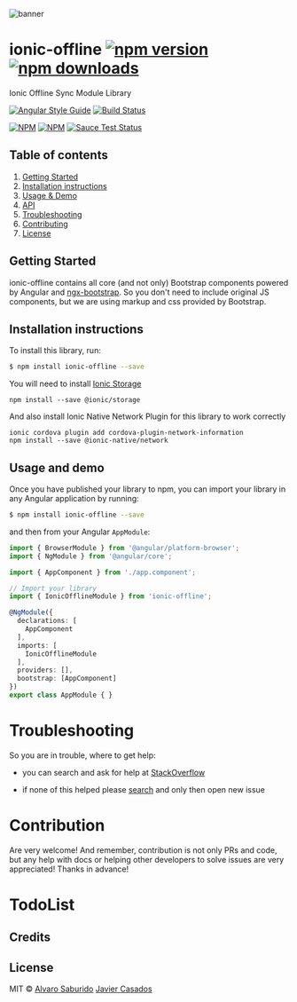 ![banner](https://s3-eu-west-1.amazonaws.com/asaburido/ionic-offline-github-banner-new.png)

# ionic-offline [![npm version](https://badge.fury.io/js/ionic-offline.svg)](http://badge.fury.io/js/ionic-offline) [![npm downloads](https://img.shields.io/npm/dm/ionic-offline.svg)](https://npmjs.org/ionic-offline)

Ionic Offline Sync Module Library

[![Angular Style Guide](https://mgechev.github.io/angular2-style-guide/images/badge.svg)](https://angular.io/guide/styleguide)
[![Build Status](https://travis-ci.org/valor-software/ionic-offline.svg?branch=master)](https://travis-ci.org/valor-software/ionic-offline)
<!-- [![codecov](https://codecov.io/gh/valor-software/ionic-offline/branch/development/graph/badge.svg)](https://codecov.io/gh/valor-software/ionic-offline)
[![Dependency Status](https://david-dm.org/valor-software/ionic-offline.svg)](https://david-dm.org/valor-software/ionic-offline) -->

[![NPM](https://nodei.co/npm/ionic-offline.png?downloads=true&downloadRank=true&stars=true)](https://npmjs.org/ionic-offline)
[![NPM](https://nodei.co/npm-dl/ionic-offline.png?height=3&months=6)](https://npmjs.org/ionic-offline)
[![Sauce Test Status](https://saucelabs.com/browser-matrix/valorkin.svg)](https://saucelabs.com/u/valorkin)

## Table of contents
1. [Getting Started](#getting-started)
2. [Installation instructions](#installation-instructions)
3. [Usage & Demo](#usage--demo)
4. [API](#api)
5. [Troubleshooting](#troubleshooting)
6. [Contributing](#contribution)
7. [License](#license)

## Getting Started

ionic-offline contains all core (and not only) Bootstrap components powered by Angular and [ngx-bootstrap](https://github.com/valor-software/ngx-bootstrap). So you don't need to include original JS components, but we are using markup and css provided by Bootstrap.

## Installation instructions

To install this library, run:

```bash
$ npm install ionic-offline --save
```
You will need to install [Ionic Storage](https://ionicframework.com/docs/storage/)

```
npm install --save @ionic/storage
```

And also install Ionic Native Network Plugin for this library to work correctly

```
ionic cordova plugin add cordova-plugin-network-information
npm install --save @ionic-native/network
```

## Usage and demo

Once you have published your library to npm, you can import your library in any Angular application by running:

```bash
$ npm install ionic-offline --save
```

and then from your Angular `AppModule`:

```typescript
import { BrowserModule } from '@angular/platform-browser';
import { NgModule } from '@angular/core';

import { AppComponent } from './app.component';

// Import your library
import { IonicOfflineModule } from 'ionic-offline';

@NgModule({
  declarations: [
    AppComponent
  ],
  imports: [
    IonicOfflineModule
  ],
  providers: [],
  bootstrap: [AppComponent]
})
export class AppModule { }
```




# Troubleshooting

So you are in trouble, where to get help:
- you can search and ask for help at [StackOverflow](https://stackoverflow.com/questions/tagged/ionic-offline)

- if none of this helped please [search](https://github.com/alvarosaburido/ionic-offline/issues) and only then open new issue

# Contribution

Are very welcome! And remember, contribution is not only PRs and code, but any help with docs or helping other developers to solve issues are very appreciated! Thanks in advance!

# TodoList



## Credits


## License

MIT © [Alvaro Saburido](mailto:alvaro.saburido@gmail.com)
[Javier Casados](mailto:javicasados@gmail.com)